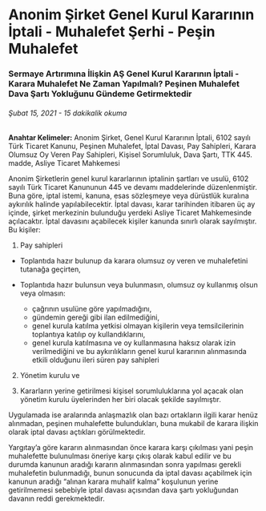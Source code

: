 <BlogMetaDecorator folder="generic" image="generic.png" imageAlt="image alt" description="Sermaye Artırımına İlişkin AŞ Genel Kurul Kararının İptali - Karara Muhalefet Ne Zaman Yapılmalı?" title="UnverLegal - AŞ Genel Kurul Kararına Peşinen Muhalefet" />

# Anonim Şirket Genel Kurul Kararının İptali - Muhalefet Şerhi - Peşin Muhalefet

### Sermaye Artırımına İlişkin AŞ Genel Kurul Kararının İptali - Karara Muhalefet Ne Zaman Yapılmalı? Peşinen Muhalefet Dava Şartı Yokluğunu Gündeme Getirmektedir

###### Şubat 15, 2021 - 15 dakikalik okuma

**Anahtar Kelimeler:** Anonim Şirket, Genel Kurul Kararının İptali, 6102 sayılı Türk Ticaret Kanunu, Peşinen Muhalefet, İptal Davası, Pay Sahipleri, Karara Olumsuz Oy Veren Pay Sahipleri, Kişisel Sorumluluk, Dava Şartı, TTK 445. madde, Asliye Ticaret Mahkemesi

Anonim Şirketlerin genel kurul kararlarının iptalinin şartları ve usulü, 6102 sayılı Türk Ticaret Kanununun 445 ve devamı maddelerinde düzenlenmiştir. Buna göre, iptal istemi, kanuna, esas sözleşmeye veya dürüstlük kuralına aykırılık halinde yapılabilecektir. İptal davası, karar tarihinden itibaren üç ay içinde, şirket merkezinin bulunduğu yerdeki Asliye Ticaret Mahkemesinde açılacaktır. İptal davasını açabilecek kişiler kanunda sınırlı olarak sayılmıştır. Bu kişiler:

1. Pay sahipleri
- Toplantıda hazır bulunup da karara olumsuz oy veren ve muhalefetini tutanağa geçirten,

- Toplantıda hazır bulunsun veya bulunmasın, olumsuz oy kullanmış olsun veya olmasın:
  * çağrının usulüne göre yapılmadığını,
  * gündemin gereği gibi ilan edilmediğini,
  * genel kurula katılma yetkisi olmayan kişilerin veya temsilcilerinin toplantıya katılıp oy kullandıklarını,
  * genel kurula katılmasına ve oy kullanmasına haksız olarak izin verilmediğini
  ve bu aykırılıkların genel kurul kararının alınmasında etkili olduğunu ileri süren pay sahipleri

2. Yönetim kurulu ve

3. Kararların yerine getirilmesi kişisel sorumluluklarına yol açacak olan yönetim kurulu üyelerinden her biri olacak şekilde sayılmıştır.

Uygulamada ise aralarında anlaşmazlık olan bazı ortakların ilgili karar henüz alınmadan, peşinen muhalefette bulundukları, buna mukabil de karara ilişkin olarak iptal davası açtıkları görülmektedir.

Yargıtay’a göre kararın alınmasından önce karara karşı çıkılması yani peşin muhalefette bulunulması öneriye karşı çıkış olarak kabul edilir ve bu durumda kanunun aradığı kararın alınmasından sonra yapılması gerekli muhalefetin bulunmadığı, bunun sonucunda da iptal davası açabilmek için kanunun aradığı “alınan karara muhalif kalma” koşulunun yerine getirilmemesi sebebiyle iptal davası açısından dava şartı yokluğundan davanın reddi gerekmektedir.


